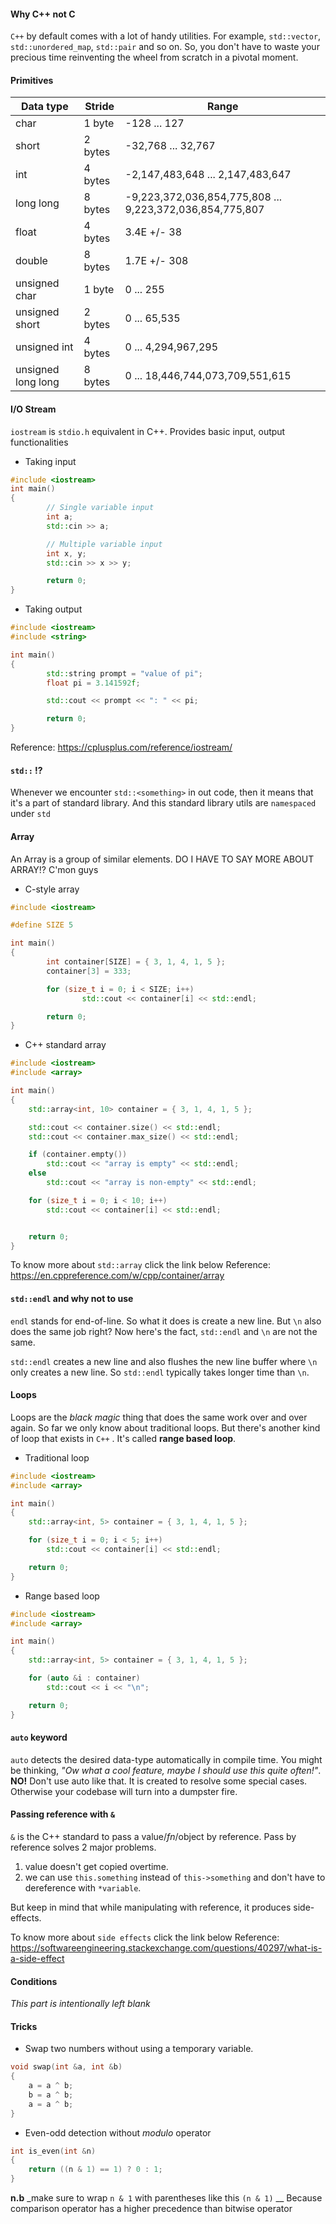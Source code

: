 #### Why C++ not  C
`C++` by default comes with a lot of handy utilities. For example, `std::vector`, `std::unordered_map`, `std::pair` and so on. So, you don't have to waste your precious time reinventing the wheel from scratch in a pivotal moment.


#### Primitives
| Data type          | Stride  | Range                                                    |
| ------------------ | ------- | -------------------------------------------------------- |
| char               | 1 byte  | -128 ... 127                                             |
| short              | 2 bytes | -32,768 ... 32,767                                       |
| int                | 4 bytes | -2,147,483,648 ... 2,147,483,647                         |
| long long          | 8 bytes | -9,223,372,036,854,775,808 ... 9,223,372,036,854,775,807 |
| float              | 4 bytes | 3.4E +/- 38                                              |
| double             | 8 bytes | 1.7E +/- 308                                             |
| unsigned char      | 1 byte  | 0 ... 255                                                |
| unsigned short     | 2 bytes | 0 ... 65,535                                             |
| unsigned int       | 4 bytes | 0 ... 4,294,967,295                                      |
| unsigned long long | 8 bytes | 0 ... 18,446,744,073,709,551,615                         |


#### I/O Stream
`iostream` is `stdio.h` equivalent in C++. Provides basic input, output functionalities

* Taking input
```c++
#include <iostream>
int main()
{
        // Single variable input
        int a;
        std::cin >> a;

        // Multiple variable input
        int x, y;
        std::cin >> x >> y;

        return 0;
}
```

* Taking output
```c++
#include <iostream>
#include <string>

int main()
{
        std::string prompt = "value of pi";
        float pi = 3.141592f;

        std::cout << prompt << ": " << pi;

        return 0;
}

```

Reference: https://cplusplus.com/reference/iostream/


#### `std::` !?
Whenever we encounter `std::<something>` in out code, then it means that it's a part of standard library. And this standard library utils are `namespaced` under `std`



#### Array
An Array is a group of similar elements.
DO I HAVE TO SAY MORE ABOUT ARRAY!? C'mon guys

* C-style array
```c++
#include <iostream>

#define SIZE 5

int main()
{
        int container[SIZE] = { 3, 1, 4, 1, 5 };
        container[3] = 333;

        for (size_t i = 0; i < SIZE; i++)
                std::cout << container[i] << std::endl;

        return 0;
}
```

* C++ standard array
```c++
#include <iostream>
#include <array>

int main()
{
    std::array<int, 10> container = { 3, 1, 4, 1, 5 };

    std::cout << container.size() << std::endl;
    std::cout << container.max_size() << std::endl;

    if (container.empty())
        std::cout << "array is empty" << std::endl;
    else
        std::cout << "array is non-empty" << std::endl;

    for (size_t i = 0; i < 10; i++)
        std::cout << container[i] << std::endl;


    return 0;
}
```

To know more about `std::array` click the link below
Reference: https://en.cppreference.com/w/cpp/container/array


#### `std::endl` and why not to use
`endl` stands for end-of-line. So what it does is create a new line. But `\n` also does the same job right? Now here's the fact, `std::endl` and `\n` are not the same.

`std::endl` creates a new line and also flushes the new line buffer where `\n`   only creates a new line. So `std::endl` typically takes longer time than `\n`.


#### Loops
Loops are the _black magic_ thing that does the same work over and over again. So far we only know about traditional loops. But there's another kind of loop that exists in `C++` . It's called **range based loop**.

* Traditional loop
```c++
#include <iostream>
#include <array>

int main()
{
    std::array<int, 5> container = { 3, 1, 4, 1, 5 };

    for (size_t i = 0; i < 5; i++)
        std::cout << container[i] << std::endl;

    return 0;
}
```

* Range based loop
```c++
#include <iostream>
#include <array>

int main()
{
    std::array<int, 5> container = { 3, 1, 4, 1, 5 };

    for (auto &i : container)
        std::cout << i << "\n";

    return 0;
}
```


#### `auto` keyword
`auto` detects the desired data-type automatically in compile time. You might be thinking, _"Ow what a cool feature, maybe I should use this quite often!"_. **NO!** Don't use auto like that. It is created to resolve some special cases. Otherwise your codebase will turn into a dumpster fire.


#### Passing reference with `&`
`&` is the C++ standard to pass a value/$fn$/object by reference. Pass by reference solves 2 major problems.
1. value doesn't get copied overtime.
2. we can use `this.something` instead of `this->something` and don't have to dereference with `*variable`.

But keep in mind that while manipulating with reference, it produces side-effects.

To know more about `side effects` click the link below
Reference: https://softwareengineering.stackexchange.com/questions/40297/what-is-a-side-effect


#### Conditions

_This part is intentionally left blank_


#### Tricks
- Swap two numbers without using a temporary variable.
```c++
void swap(int &a, int &b)
{
    a = a ^ b;
    b = a ^ b;
    a = a ^ b;
}
```

- Even-odd detection without $modulo$ operator
```c++
int is_even(int &n)
{
    return ((n & 1) == 1) ? 0 : 1;
}
```
**n.b** _make sure to wrap `n & 1` with parentheses like this `(n & 1)` __ Because comparison operator has a higher precedence than bitwise operator
